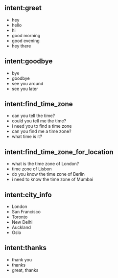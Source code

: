 ## intent:greet
- hey
- hello
- hi
- good morning
- good evening
- hey there

## intent:goodbye
- bye
- goodbye
- see you around
- see you later

## intent:find_time_zone
- can you tell the time?
- could you tell me the time?
- i need you to find a time zone
- can you find me a time zone?
- what time is it?

## intent:find_time_zone_for_location
- what is the time zone of London?
- time zone of Lisbon
- do you know the time zone of Berlin
- i need to know the time zone of Mumbai

## intent:city_info
- London
- San Francisco
- Toronto
- New Delhi
- Auckland
- Oslo

## intent:thanks
- thank you
- thanks
- great, thanks
